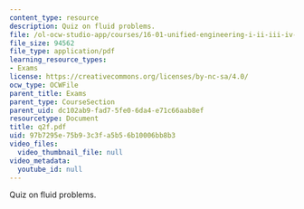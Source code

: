 ```yaml
---
content_type: resource
description: Quiz on fluid problems.
file: /ol-ocw-studio-app/courses/16-01-unified-engineering-i-ii-iii-iv-fall-2005-spring-2006/97b7295e75b93c3fa5b56b10006bb8b3_q2f.pdf
file_size: 94562
file_type: application/pdf
learning_resource_types:
- Exams
license: https://creativecommons.org/licenses/by-nc-sa/4.0/
ocw_type: OCWFile
parent_title: Exams
parent_type: CourseSection
parent_uid: dc102ab9-fad7-5fe0-6da4-e71c66aab8ef
resourcetype: Document
title: q2f.pdf
uid: 97b7295e-75b9-3c3f-a5b5-6b10006bb8b3
video_files:
  video_thumbnail_file: null
video_metadata:
  youtube_id: null
---
```

Quiz on fluid problems.